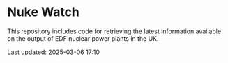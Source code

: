 # Nuke Watch

This repository includes code for retrieving the latest information available on the output of EDF nuclear power plants in the UK.

Last updated: 2025-03-06 17:10